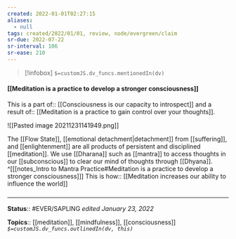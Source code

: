 ```yaml
---
created: 2022-01-01T02:27:15 
aliases:
  - null
tags: created/2022/01/01, review, node/evergreen/claim
sr-due: 2022-07-22
sr-interval: 106
sr-ease: 210
---
```

> [!infobox]
`$=customJS.dv_funcs.mentionedIn(dv)`

#### [[Meditation is a practice to develop a stronger consciousness]] 

This is a
part of:: [[Consciousness is our capacity to introspect]]
and a
result of::  [[Meditation is a practice to gain control over your thoughts]].

![[Pasted image 20211231141949.png]]

The [[Flow State]], [[emotional detachment|detachment]] from [[suffering]], and [[enlightenment]] are all products of persistent and disciplined [[meditation]].
We use [[Dharana]] such as [[mantra]] to access thoughts in our [[subconscious]] to clear our mind of thoughts through [[Dhyana]]. 
^[[[notes_Intro to Mantra Practice#Meditation is a practice to develop a stronger consciousness]]]
This is
how:: [[Meditation increases our ability to influence the world]]

### <hr class="footnote"/>

**Status**:: #EVER/SAPLING 
*edited January 23, 2022*

**Topics**:: [[meditation]], [[mindfulness]], [[consciousness]]
*`$=customJS.dv_funcs.outlinedIn(dv, this)`*
